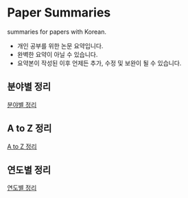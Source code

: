 # Paper Summaries

summaries for papers with Korean.
- 개인 공부를 위한 논문 요약입니다.
- 완벽한 요약이 아닐 수 있습니다.
- 요약본이 작성된 이후 언제든 추가, 수정 및 보완이 될 수 있습니다.


## 분야별 정리

[분야별 정리](Category.md)

## A to Z 정리

[A to Z 정리](AtoZ.md)

## 연도별 정리

[연도별 정리](Year.md)